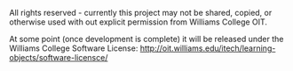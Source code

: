 All rights reserved - currently this project may not be shared, copied, or otherwise used with out explicit permission from Williams College OIT.

At some point (once development is complete) it will be released under the Williams College Software License: http://oit.williams.edu/itech/learning-objects/software-licensce/
